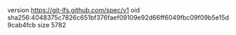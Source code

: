 version https://git-lfs.github.com/spec/v1
oid sha256:4048375c7826c651bf376faef09109e92d66ff6049fbc09f09b5e15d9cab4fcb
size 5782
